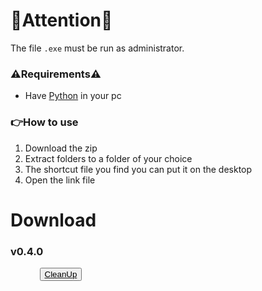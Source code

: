# 🚨Attention🚨

The file `.exe` must be run as administrator.

### ⚠️Requirements⚠️ <br>
  - Have [Python](https://www.python.org/downloads/) in your pc

### 👉How to use 
1. Download the zip
2. Extract folders to a folder of your choice
3. The shortcut file you find you can put it on the desktop
4. Open the link file

# Download
### v0.4.0
  <a href="https://github.com/Khin-kun/CleanUpDownload/raw/main/CleanUpExe.rar" download>
    <div style="display: flex; align-items: center;">
      <img src="https://github.com/Khin-kun/CleanUpDownload/raw/main/win.png" height="16.5">
      <button style="text-decoration:none; margin-left: 30px;">CleanUp</button>
    </div>
  </a>

